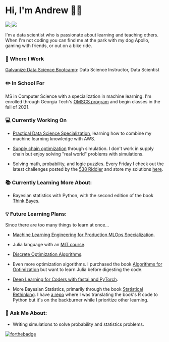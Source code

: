 # Hi, I'm Andrew 🧑🏼‍

 <!-- LinkedIn Contact -->
  <a href="https://www.linkedin.com/in/andrewsnicholls/" target="_blank">
    <img src="https://img.shields.io/badge/-ANDREW%20NICHOLLS-blue?style=for-the-badge&logo=Linkedin&logoColor=white"/>
  </a>
  
<!-- Email -->
  <a href="mailto:andrew.s.nicholls@gmail.com">
    <img src="https://img.shields.io/badge/EMAIL-andrew.s.nicholls@gmail.com-20b2aa?style=for-the-badge"/>
  </a>
  
</br>
<p>
 
I'm a data scientist who is passionate about learning and teaching others. When I'm not coding you can find me at the park with my dog Apollo, gaming with friends, or out on a bike ride.</p>

### 💼 Where I Work

[Galvanize Data Science Bootcamp](https://www.galvanize.com/data-science-bootcamp): Data Science Instructor, Data Scientist

### ✏️ In School For

MS in Computer Science with a specialization in machine learning. I'm enrolled through Georgia Tech's [OMSCS program](https://omscs.gatech.edu/) and begin classes in the fall of 2021.

### 💻 Currently Working On

* [Practical Data Science Specialization](https://www.coursera.org/specializations/practical-data-science), learning how to combine my machine learning knowledge with AWS. 

* [Supply chain optimization](https://smile.amazon.com/gp/product/3110673916/) through simulation. I don't work in supply chain but enjoy solving "real world" problems with simulations. 

* Solving math, probability, and logic puzzles. Every Friday I check out the latest challenges posted by the [538 Riddler](https://fivethirtyeight.com/tag/the-riddler/) and store my solutions [here](https://github.com/Booleans/riddler-538). 

### 📚 Currently Learning More About:

* Bayesian statistics with Python, with the second edition of the book [Think Bayes](https://smile.amazon.com/gp/product/149208946X/).

### 💡 Future Learning Plans:

Since there are too many things to learn at once...

* [Machine Learning Engineering for Production MLOps Specialization](https://www.coursera.org/specializations/machine-learning-engineering-for-production-mlops).

* Julia language with an [MIT course](https://computationalthinking.mit.edu/Spring21/). 

* [Discrete Optimization Algorithms](https://www.coursera.org/learn/discrete-optimization).

* Even more optimization algorithms. I purchased the book [Algorithms for Optimization](https://www.amazon.com/gp/product/0262039427/) but want to learn Julia before digesting the code.

* [Deep Learning for Coders with fastai and PyTorch](https://learning.oreilly.com/library/view/deep-learning-for/9781492045519/).

* More Bayesian Statistics, primarily through the book [Statistical Rethinking](https://www.routledge.com/Statistical-Rethinking-A-Bayesian-Course-with-Examples-in-R-and-STAN/McElreath/p/book/9780367139919). I have [a repo](https://github.com/Booleans/statistical-rethinking) where I was translating the book's R code to Python but it's on the backburner while I prioritize other learning.

### 💬 Ask Me About:

* Writing simulations to solve probability and statistics problems.

[![forthebadge](https://forthebadge.com/images/badges/made-with-python.svg)](https://forthebadge.com)
